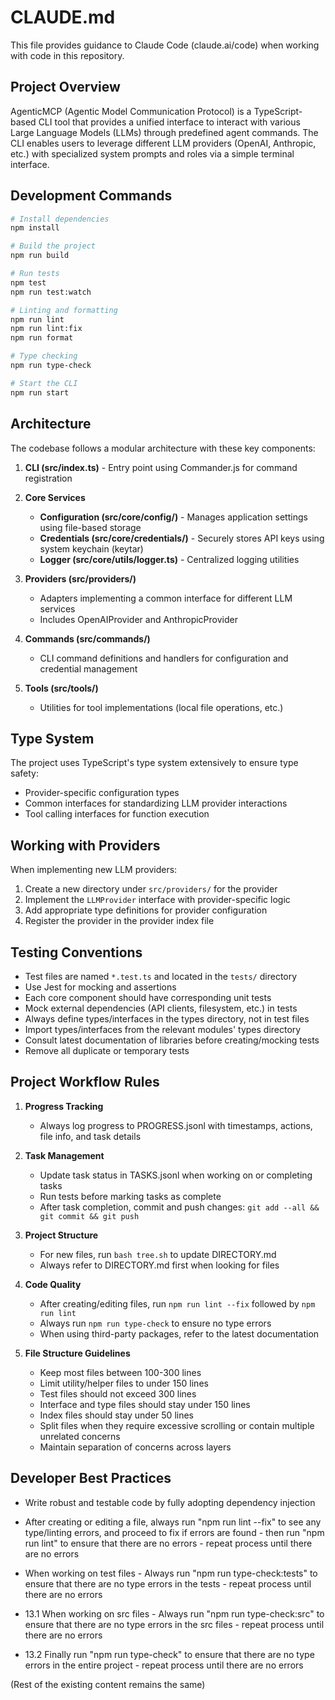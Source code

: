 # CLAUDE.md

This file provides guidance to Claude Code (claude.ai/code) when working with code in this repository.

## Project Overview

AgenticMCP (Agentic Model Communication Protocol) is a TypeScript-based CLI tool that provides a unified interface to interact with various Large Language Models (LLMs) through predefined agent commands. The CLI enables users to leverage different LLM providers (OpenAI, Anthropic, etc.) with specialized system prompts and roles via a simple terminal interface.

## Development Commands

```bash
# Install dependencies
npm install

# Build the project
npm run build

# Run tests
npm test
npm run test:watch

# Linting and formatting
npm run lint
npm run lint:fix
npm run format

# Type checking
npm run type-check

# Start the CLI
npm run start
```

## Architecture

The codebase follows a modular architecture with these key components:

1. **CLI (src/index.ts)** - Entry point using Commander.js for command registration

2. **Core Services**
   - **Configuration (src/core/config/)** - Manages application settings using file-based storage
   - **Credentials (src/core/credentials/)** - Securely stores API keys using system keychain (keytar)
   - **Logger (src/core/utils/logger.ts)** - Centralized logging utilities

3. **Providers (src/providers/)**
   - Adapters implementing a common interface for different LLM services
   - Includes OpenAIProvider and AnthropicProvider

4. **Commands (src/commands/)**
   - CLI command definitions and handlers for configuration and credential management

5. **Tools (src/tools/)**
   - Utilities for tool implementations (local file operations, etc.)

## Type System

The project uses TypeScript's type system extensively to ensure type safety:

- Provider-specific configuration types
- Common interfaces for standardizing LLM provider interactions
- Tool calling interfaces for function execution

## Working with Providers

When implementing new LLM providers:

1. Create a new directory under `src/providers/` for the provider
2. Implement the `LLMProvider` interface with provider-specific logic
3. Add appropriate type definitions for provider configuration
4. Register the provider in the provider index file

## Testing Conventions

- Test files are named `*.test.ts` and located in the `tests/` directory
- Use Jest for mocking and assertions
- Each core component should have corresponding unit tests
- Mock external dependencies (API clients, filesystem, etc.) in tests
- Always define types/interfaces in the types directory, not in test files
- Import types/interfaces from the relevant modules' types directory
- Consult latest documentation of libraries before creating/mocking tests
- Remove all duplicate or temporary tests

## Project Workflow Rules

1. **Progress Tracking**
   - Always log progress to PROGRESS.jsonl with timestamps, actions, file info, and task details

2. **Task Management**
   - Update task status in TASKS.jsonl when working on or completing tasks
   - Run tests before marking tasks as complete
   - After task completion, commit and push changes: `git add --all && git commit && git push`

3. **Project Structure**
   - For new files, run `bash tree.sh` to update DIRECTORY.md
   - Always refer to DIRECTORY.md first when looking for files

4. **Code Quality**
   - After creating/editing files, run `npm run lint --fix` followed by `npm run lint`
   - Always run `npm run type-check` to ensure no type errors
   - When using third-party packages, refer to the latest documentation

5. **File Structure Guidelines**
   - Keep most files between 100-300 lines
   - Limit utility/helper files to under 150 lines
   - Test files should not exceed 300 lines
   - Interface and type files should stay under 150 lines
   - Index files should stay under 50 lines
   - Split files when they require excessive scrolling or contain multiple unrelated concerns
   - Maintain separation of concerns across layers

## Developer Best Practices

- Write robust and testable code by fully adopting dependency injection
- After creating or editing a file, always run "npm run lint --fix" to see any type/linting errors, and proceed to fix if errors are found - then run "npm run lint" to ensure that there are no errors - repeat process until there are no errors

- When working on test files - Always run "npm run type-check:tests" to ensure that there are no type errors in the tests - repeat process until there are no errors
 - 13.1 When working on src files - Always run "npm run type-check:src" to ensure that there are no type errors in the src files - repeat process until there are no errors
 - 13.2 Finally run "npm run type-check" to ensure that there are no type errors in the entire project - repeat process until there are no errors

(Rest of the existing content remains the same)